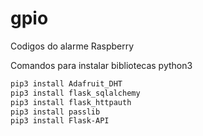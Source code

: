 # gpio
Codigos do alarme Raspberry

Comandos para instalar bibliotecas python3
```bash
pip3 install Adafruit_DHT 
pip3 install flask_sqlalchemy
pip3 install flask_httpauth
pip3 install passlib
pip3 install Flask-API
```